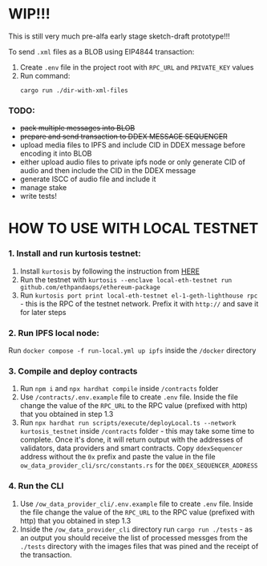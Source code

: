 # WIP!!!

This is still very much pre-alfa early stage sketch-draft prototype!!!

To send `.xml` files as a BLOB using EIP4844 transaction:

1. Create `.env` file in the project root with `RPC_URL` and `PRIVATE_KEY` values
2. Run command:
   ```
   cargo run ./dir-with-xml-files
   ```

### TODO:

- ~~pack multiple messages into BLOB~~
- ~~prepare and send transaction to DDEX MESSAGE SEQUENCER~~
- upload media files to IPFS and include CID in DDEX message before encoding it into BLOB
- either upload audio files to private ipfs node or only generate CID of audio and then include the CID in the DDEX message
- generate ISCC of audio file and include it
- manage stake
- write tests!

# HOW TO USE WITH LOCAL TESTNET

### 1. Install and run kurtosis testnet:

1. Install `kurtosis` by following the instruction from [HERE](https://docs.kurtosis.com/install)
2. Run the testnet with `kurtosis --enclave local-eth-testnet run github.com/ethpandaops/ethereum-package`
3. Run `kurtosis port print local-eth-testnet el-1-geth-lighthouse rpc` - this is the RPC of the testnet network. Prefix it with `http://` and save it for later steps

### 2. Run IPFS local node:

Run `docker compose -f run-local.yml up ipfs` inside the `/docker` directory

### 3. Compile and deploy contracts

1. Run `npm i` and `npx hardhat compile` inside `/contracts` folder
2. Use `/contracts/.env.example` file to create `.env` file. Inside the file change the value of the `RPC_URL` to the RPC value (prefixed with http) that you obtained in step 1.3
3. Run `npx hardhat run scripts/execute/deployLocal.ts --network kurtosis_testnet` inside `/contracts` folder - this may take some time to complete. Once it's done, it will return output with the addresses of validators, data providers and smart contracts. Copy `ddexSequencer` address without the `0x` prefix and paste the value in the file `ow_data_provider_cli/src/constants.rs` for the `DDEX_SEQUENCER_ADDRESS`

### 4. Run the CLI

1. Use `/ow_data_provider_cli/.env.example` file to create `.env` file. Inside the file change the value of the `RPC_URL` to the RPC value (prefixed with http) that you obtained in step 1.3
2. Inside the `/ow_data_provider_cli` directory run `cargo run ./tests` - as an output you should receive the list of processed messges from the `./tests` directory with the images files that was pined and the receipt of the transaction.
